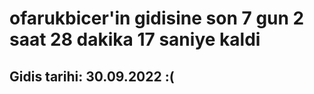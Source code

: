 # ofarukbicer'in gidisine son 7 gun 2 saat 28 dakika 17 saniye kaldi

## Gidis tarihi: 30.09.2022 :(